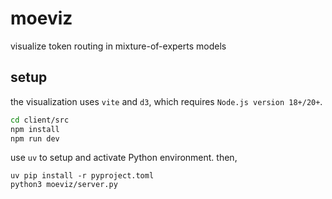 # moeviz

visualize token routing in mixture-of-experts models

## setup

the visualization uses `vite` and `d3`, which requires `Node.js version 18+/20+`.

```bash
cd client/src
npm install
npm run dev

```

use `uv` to setup and activate Python environment. then,

```
uv pip install -r pyproject.toml
python3 moeviz/server.py
```
